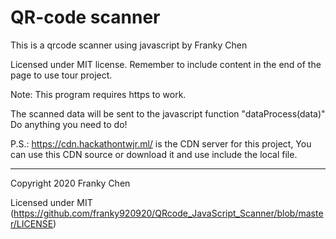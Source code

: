 # QR-code scanner

This is a qrcode scanner using javascript by Franky Chen

Licensed under MIT license. Remember to include content in the end of the page to use tour project.

Note:
This program requires https to work.

The scanned data will be sent to the javascript function "dataProcess(data)"
Do anything you need to do! 

P.S.:
https://cdn.hackathontwjr.ml/ is the CDN server for this project, You can use this CDN source or download it and use include the local file.

---
Copyright 2020 Franky Chen

Licensed under MIT (https://github.com/franky920920/QRcode_JavaScript_Scanner/blob/master/LICENSE)
